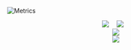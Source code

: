 <!-- github信息统计 -->
![Metrics](https://metrics.lecoq.io/HK5202?template=classic&base.indepth=false&base.hireable=false&config.timezone=Asia%2FShanghai)

<!-- 各大社交平台主页 -->
<div align="center">
  <a href="https://www.zhihu.com/people/kai-le-71-9/"><img src="https://img.shields.io/badge/zhihu-%E7%9F%A5%E4%B9%8E-blue"></a>&emsp;
  <a href="https://space.bilibili.com/506443071?spm_id_from=333.1007.0.0/"><img src="https://img.shields.io/badge/bilibili-B%E7%AB%99-ff69b4"></a>&emsp;

  
  
  <div align="center"> <img src="https://visitor-badge.glitch.me/badge?page_id=HK5202" /> </div>

<div align="center"> <img src="https://activity-graph.herokuapp.com/graphe=HK5202=xcode" /> </div>
